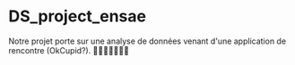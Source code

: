 # DS_project_ensae

Notre projet porte sur une analyse de données venant d'une application de rencontre (OkCupid?). 🐶🐶🐶🐶🐶🐶🐶
